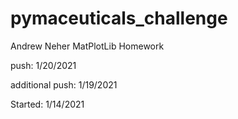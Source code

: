 # pymaceuticals_challenge


Andrew Neher MatPlotLib Homework

push: 1/20/2021

additional push: 1/19/2021

Started: 1/14/2021
